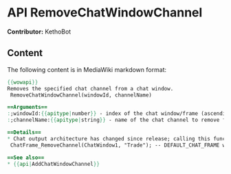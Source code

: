 # API RemoveChatWindowChannel

**Contributor:** KethoBot

## Content

The following content is in MediaWiki markdown format:

```mediawiki
{{wowapi}}
Removes the specified chat channel from a chat window.
 RemoveChatWindowChannel(windowId, channelName)

==Arguments==
:;windowId:{{apitype|number}} - index of the chat window/frame (ascending from 1) to remove the channel from.
:;channelName:{{apitype|string}} - name of the chat channel to remove from the frame.

==Details==
* Chat output architecture has changed since release; calling this function alone is no longer sufficient to block a channel from a particular frame in the default UI. Use {{api|ChatFrame_RemoveChannel}}(chatFrame, "channelName") instead, like so:
 ChatFrame_RemoveChannel(ChatWindow1, "Trade"); -- DEFAULT_CHAT_FRAME works well, too 

==See also==
* {{api|AddChatWindowChannel}}
```